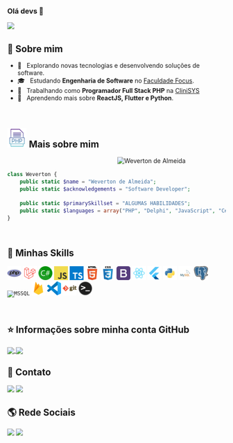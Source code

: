 ### Olá devs 👋

![](https://komarev.com/ghpvc/?username=WevertonAlmeida&color=006bed)

## :man: Sobre mim

- 🤔 &nbsp; Explorando novas tecnologias e desenvolvendo soluções de software.
- 🎓 &nbsp; Estudando **Engenharia de Software** no <a href="https://faculdadefocus.com.br">Faculdade Focus</a>.
- 💼 &nbsp; Trabalhando como **Programador Full Stack PHP** na <a href="https://clinisys.com.br/">CliniSYS</a>
- 🌱 &nbsp; Aprendendo mais sobre **ReactJS, Flutter e Python**.

<br>

## <img width="45" alt="about" src="https://github.com/WevertonAlmeida/WevertonAlmeida/blob/main/documento-php.png"> Mais sobre mim

<img src="https://raw.githubusercontent.com/MicaelliMedeiros/micaellimedeiros/master/image/computer-illustration.png" min-width="250px" max-width="250px" width="250px" align="right" alt="Weverton de Almeida">

<br>

```PHP
class Weverton {
    public static $name = "Weverton de Almeida";
    public static $acknowledgements = "Software Developer";

    public static $primarySkillset = "ALGUMAS HABILIDADES";
    public static $languages = array("PHP", "Delphi", "JavaScript", "C#", "Python");
}
```

<br>

## 🚀 Minhas Skills

<code><img height="32" src="https://raw.githubusercontent.com/github/explore/80688e429a7d4ef2fca1e82350fe8e3517d3494d/topics/php/php.png" alt="PHP"/></code>
<code><img height="32" src="https://raw.githubusercontent.com/github/explore/80688e429a7d4ef2fca1e82350fe8e3517d3494d/topics/laravel/laravel.png" alt="Laravel"/></code>
<code><img height="32" src="https://raw.githubusercontent.com/github/explore/80688e429a7d4ef2fca1e82350fe8e3517d3494d/topics/csharp/csharp.png" alt="C#"/></code>
<code><img height="32" src="https://raw.githubusercontent.com/github/explore/80688e429a7d4ef2fca1e82350fe8e3517d3494d/topics/javascript/javascript.png" alt="Javascript"/></code>
<code><img height="32" src="https://raw.githubusercontent.com/github/explore/80688e429a7d4ef2fca1e82350fe8e3517d3494d/topics/typescript/typescript.png" alt="Typescript"/></code>
<code><img height="32" src="https://raw.githubusercontent.com/github/explore/80688e429a7d4ef2fca1e82350fe8e3517d3494d/topics/html/html.png" alt="HTML5"/></code>
<code><img height="32" src="https://raw.githubusercontent.com/github/explore/80688e429a7d4ef2fca1e82350fe8e3517d3494d/topics/css/css.png" alt="CSS"/></code>
<code><img height="32" src="https://raw.githubusercontent.com/github/explore/80688e429a7d4ef2fca1e82350fe8e3517d3494d/topics/bootstrap/bootstrap.png" alt="Bootstrap"/></code>
<code><img height="32" src="https://raw.githubusercontent.com/github/explore/80688e429a7d4ef2fca1e82350fe8e3517d3494d/topics/react/react.png" alt="React"/></code>
<code><img height="32" src="https://raw.githubusercontent.com/github/explore/80688e429a7d4ef2fca1e82350fe8e3517d3494d/topics/flutter/flutter.png" alt="Flutter"/></code>
<code><img height="32" src="https://raw.githubusercontent.com/github/explore/80688e429a7d4ef2fca1e82350fe8e3517d3494d/topics/python/python.png" alt="Python"/></code>
<code><img height="32" src="https://raw.githubusercontent.com/github/explore/80688e429a7d4ef2fca1e82350fe8e3517d3494d/topics/mysql/mysql.png" alt="MySQL"/></code>
<code><img height="32" src="https://raw.githubusercontent.com/github/explore/80688e429a7d4ef2fca1e82350fe8e3517d3494d/topics/postgresql/postgresql.png" alt="PostegreSQL"/></code>
<code><img height="32" src="https://raw.githubusercontent.com/github/explore/80688e429a7d4ef2fca1e82350fe8e3517d3494d/topics/mssqlserver/mssqlserver.png" alt="MSSQL"/></code>
<code><img height="32" src="https://raw.githubusercontent.com/github/explore/80688e429a7d4ef2fca1e82350fe8e3517d3494d/topics/firebase/firebase.png" alt="Firebase"/></code>
<code><img height="32" src="https://raw.githubusercontent.com/github/explore/80688e429a7d4ef2fca1e82350fe8e3517d3494d/topics/visual-studio-code/visual-studio-code.png"></code>
<code><img height="32" src="https://raw.githubusercontent.com/github/explore/80688e429a7d4ef2fca1e82350fe8e3517d3494d/topics/git/git.png"></code>
<code><img height="32" src="https://raw.githubusercontent.com/github/explore/80688e429a7d4ef2fca1e82350fe8e3517d3494d/topics/terminal/terminal.png"></code>

<br>

## ⭐ Informações sobre minha conta GitHub
<a href="https://github.com/Gurupreet">
  <img align="center" src="https://github-readme-stats.vercel.app/api?username=WevertonAlmeida&show_icons=true" />
</a>

<a href="https://github.com/Gurupreet">
  <img align="center" src="https://github-readme-stats.vercel.app/api/top-langs/?username=WevertonAlmeida&hide=html&layout=compact&theme=default" />
</a>

<br>

## 📧 Contato

<p align="left">
  <a href="mailto:wevertondealmeida@gmail.com" alt="Gmail">
  <img src="https://img.shields.io/badge/-Gmail-FF0000?style=flat-square&labelColor=FF0000&logo=gmail&logoColor=white&link=wevertondealmeida@gmail.com" /></a>

  <a href="mailto:weverton.a@outlook.com" alt="Outlook">
  <img src="https://img.shields.io/badge/Microsoft_Outlook-0078D4?style=flat-square&logo=microsoft-outlook&logoColor=white&link=https://www.outlook.com" /></a>
</p> 

## :earth_americas: Rede Sociais

<p align="left">
  <a href="https://www.linkedin.com/in/wevertondealmeida" alt="Linkedin">
  <img src="https://img.shields.io/badge/-Linkedin-0e76a8?style=flat-square&logo=Linkedin&logoColor=white&link=https://www.linkedin.com/in/wevertondealmeida" /></a>

  <a href="https://www.instagram.com/wevertondealmeida" alt="Instagram">
  <img src="https://img.shields.io/badge/-Instagram-DF0174?style=flat-square&labelColor=DF0174&logo=instagram&logoColor=white&link=https://www.instagram.com/wevertondealmeida"/></a>
</p> 

